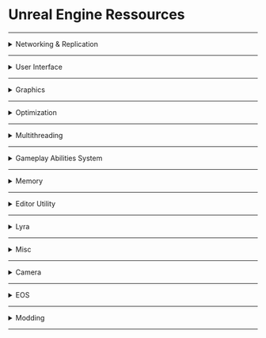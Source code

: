 # Unreal Engine Ressources
<hr>
<details>

<summary>
Networking & Replication
</summary>

>### Networking Theory
>- [How to understand Network Replication](https://www.youtube.com/watch?v=JOJP0CvpB8w) `youtube`
>- [Network Programming](https://vorixo.github.io/devtricks/) `vorixo`
>- [Networking practice and theory](https://cedric-neukirchen.net/docs/category/multiplayer-network-compendium/) `cedric-neukirchen`
>- [Networking theory & tricks](https://wizardcell.com/unreal/multiplayer-tips-and-tricks/) `wizardcell`
>- [Networking theory & spectating system](https://wizardcell.com/unreal/spectating-system/) `wizardcell`
>- [GAS & Risk of Rain 2](https://www.vitorcantao.com/post/gas-gameplay-framework/) `vitorcantao`
>- [Net cull and relevancy](https://forums.unrealengine.com/t/dedicated-server-net-cull-distance-and-network-relevancy-for-spawned-owned-items/229304/6) `forums.unrealengine`

>### Travelling
>- [Persistent Data](https://wizardcell.com/unreal/persistent-data/) `wizardcell`
>- [Seamless Travel (Lyra)](https://tonetfal.github.io/posts/2023/09/Lyra%20Seamless%20Travel/) `tonetfal`

>### Replicating UObjects
>- [Replicating-UObjects](https://jambax.co.uk/replicating-uobjects/) `jambax`
>- [Fast TArray replication](https://ikrima.dev/ue4guide/networking/network-replication/fast-tarray-replication/) `ikrima`
>- [Struct Serialization](https://www.aclockworkberry.com/custom-struct-serialization-for-networking-in-unreal-engine/) `aclockworkberry`
>- [Serialization]( http://www.aclockworkberry.com/custom-struct-serialization-for-networking-in-unreal-engine/) `aclockworkberry`

>### Remote Procedure Calls
>- [Remote Procedure Call Explained](https://medium.com/codenx/remote-procedure-call-rpc-api-explained-3d4a494ff28b) `medium`
>- [Transfer huge files using RPC calls](https://deadeagle.nl/learning/video/37) `deadeagle`

>### Arguments
>- [Passing arguments to server](https://michaeljcole.github.io/wiki.unrealengine.com/Passing_Arguments_To_Server_During_Connection/) `michaeljcole`

>### Online Beacons
>- [EpicGames OnlineBeacons](https://dev.epicgames.com/documentation/en-us/unreal-engine/using-online-beacons-in-unreal-engine) `epicgames`
>- [Forum: What are online beacons](https://forums.unrealengine.com/t/what-are-online-beacons-and-how-do-they-work/366763) `forums.unrealengine`

>### Custom Movement Component
>- [Web Archive: Character Movement Component](https://web.archive.org/web/20181010012919/https://docs.unrealengine.com/en-us/Gameplay/Networking/CharacterMovementComponent#advancedtopic:addingnewmovementabilitiestocharactermovement) `web.archive`
>- [Custom CMC Network Data](https://docs.google.com/document/d/1UO6Ww6Lfpti3YElVdo9uioTUtQJQ9CoSLvd9kF8hvJo/edit#heading=h.irlzv6ukhpxb) `google.docs`
>- [Chinese Crap](https://zhuanlan.zhihu.com/p/114341957) `zhihu`

</details>
<hr>
<details>

<summary>
User Interface
</summary>

>### UI
>- [UMG and Slate](https://github.com/YawLighthouse/UMG-Slate-Compendium) `YawLighthouse`
>- [Circular progress bar](https://www.youtube.com/watch?v=_xI-YsxKS-4) `youtube`

>### Design
>- [Textures](https://simonschreibt.notion.site/Texture-Packs-418b5afc18404414b45ecb1af0e5fee8) `simonschreibt`
>- [9-slice scaling](https://sgarces.com/?p=215) `sgarces`
>- [General UI & Materials](https://www.youtube.com/watch?v=eeedwACiTO4) `youtube`

</details>
<hr>
<details>

<summary>
Graphics
</summary>

>### Scaling
>- [Temporal Upscaling](https://dev.epicgames.com/documentation/en-us/unreal-engine/screen-percentage-with-temporal-upscale-in-unreal-engine) `epicgames`
>- [Scalability](https://dev.epicgames.com/documentation/en-us/unreal-engine/scalability-reference-for-unreal-engine) `epicgames`

>### Rendering
>- [Rendering Pass](https://github.com/A57R4L/SceneViewExtensionTemplate) `A57R4L`
>- [Depth of Field](https://dev.epicgames.com/documentation/en-us/unreal-engine/depth-of-field-in-unreal-engine) `epicgames`
>- [GPU Lightmass](https://dev.epicgames.com/documentation/en-us/unreal-engine/gpu-lightmass-global-illumination-in-unreal-engine) `epicgames`

</details>
<hr>
<details>

<summary>
Optimization
</summary>

>### Rendering
>- [UV Render Passes](https://unrealartoptimization.github.io/book/profiling/passes/) `unrealartoptimization`

>### Environment
>- [Environment Optimization](https://www.youtube.com/watch?v=ZRaeiVAM4LI) `youtube`

>### Scalability
>- [Scalability](https://dev.epicgames.com/documentation/en-us/unreal-engine/scalability-reference-for-unreal-engine) `epicgames`

>### General
>- [UE4 CVars](https://www.kosmokleaner.de/ownsoft/UE4CVarBrowser.html) `kosmokleaner`
>- [Unreal Insights](https://www.youtube.com/watch?v=TygjPe9XHTw) `youtube`

</details>
<hr>
<details>

<summary>
Multithreading
</summary>

>### Multithreading
>- [Multithreading](https://forums.unrealengine.com/t/multithreading-and-performance-in-unreal/1216417) `forums.unrealengine`

</details>
<hr>
<details>

<summary>
Gameplay Abilities System
</summary>

>### GAS
>- [GAS Documentation](https://github.com/tranek/GASDocumentation) `tranek`
>- [General GAS](https://vorixo.github.io/devtricks/gas/) `vorixo`
>- [Simple GAS](https://landelare.github.io/2024/01/15/simple-gas-tutorial.html) `landelare`
>- [GAS & Risk of Rain 2](https://www.vitorcantao.com/post/gas-gameplay-framework/) `vitorcantao`

</details>
<hr>
<details>

<summary>
Memory
</summary>

>### Memory
>- [Asset Manager & Async loading](https://www.tomlooman.com/unreal-engine-asset-manager-async-loading/) `tomlooman`

</details>
<hr>
<details>

<summary>
Editor Utility
</summary>

>### Editor Utility
>- [Custom Nodes](https://www.gamedev.net/tutorials/programming/engines-and-middleware/improving-ue4-blueprint-usability-with-custom-nodes-r5694/) `gamedev`

</details>
<hr>
<details>

<summary>
Lyra
</summary>

>### Lyra
>- [UE5 + Lyra = GG](https://x157.github.io/) `x157 (xist)`
>- [Lyra Sample Game](https://dev.epicgames.com/documentation/en-us/unreal-engine/lyra-sample-game-in-unreal-engine) `epicgames`

</details>
<hr>

<details>
<summary>
Misc
</summary>


>### Misc
>- [Gaffer On Games](https://gafferongames.com/) `gafferongames`
>- [Wiki Unreal Engine](https://michaeljcole.github.io/wiki.unrealengine.com/) `michaeljcole`
>- [Bullet Physics](https://www.stevestreeting.com/2020/07/26/using-bullet-for-physics-in-ue4/) `stevestreeting`
>- [UE4 Guide](https://ikrima.dev/ue4guide/) `ikrima`
>- [Landelare](https://landelare.github.io) `landelare`
>- [Benui](https://benui.ca) `benui`
>- [Kaos Spectrum](https://www.thegames.dev/) `kaos-spectrum`
>- [Flassari](https://flassari.notion.site/Ari-s-Unreal-Engine-Notes-1a75e43f4014464984d4fae0617e5cef) `flassari`
>- [Vorixo](https://vorixo.github.io/devtricks/) `vorixo`
>- [Allarsblog](https://allarsblog.com/tag/tutorials/) `allarsblog`

</details>
<hr>

<details>
<summary>
Camera
</summary>

>### Camera
>- [50 Game Camera Mistakes](CAMERA.md)

</details>
<hr>
<details>

<summary>
EOS
</summary>

>### EOS
>- [EOS SDK](https://dev.epicgames.com/documentation/en-us/unreal-engine/online-subsystem-eos-plugin-in-unreal-engine) `epicgames`

</details>
<hr>
<details>

<summary>
Modding
</summary>

>### Modding
>- [Comprehensive Introduction to UE Modding](https://buckminsterfullerene02.github.io/dev-guide/index.html) `Daekesh`

</details>
<hr>
